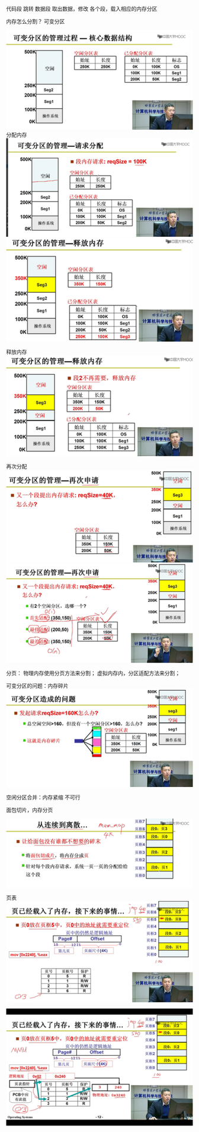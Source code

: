 代码段 跳转
数据段 取出数据，修改
各个段，载入相应的内存分区


内存怎么分割？
可变分区

![img.png](img.png)
分配内存
![img_1.png](img_1.png)
![img_2.png](img_2.png)

释放内存
![img_3.png](img_3.png)

再次分配
![img_4.png](img_4.png)
![img_5.png](img_5.png)



分页：
物理内存使用分页方法来分割；
虚拟内存内，分区适配方法来分割；


可变分区的问题：内存碎片
![img_6.png](img_6.png)

空闲分区合并：内存紧缩 不可行

面包切片，内存分页

![img_7.png](img_7.png)

页表
![img_8.png](img_8.png)
    
![img_9.png](img_9.png)